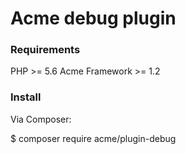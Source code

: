 # Acme debug plugin

### Requirements
PHP >= 5.6
Acme Framework >= 1.2

### Install
Via Composer:

$ composer require acme/plugin-debug
